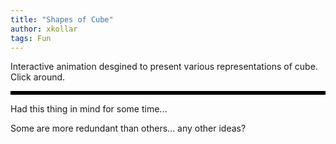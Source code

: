 ```yaml
---
title: "Shapes of Cube"
author: xkollar
tags: Fun
---
```


Interactive animation desgined to present various representations of cube.
Click around.

<style><!--
  #shapes {
    background-color: #000;
    align-items: center;
    vertical-align: center;
    display: flex;
    flex-wrap: wrap;
    flex-direction: row;
    padding: 2pt;
  }
  #shapes a {
    background-color: #311;
    margin: 2pt 2pt;
    padding: 0.5ex 1em;
    cursor: pointer;
    flex: auto;
    display: inline-block;
    text-align: center;
  }
  #shapes a:hover {
      background-color: #422;
  }
  canvas {
    margin: 0 auto;
    background: linear-gradient(#200, #866);
    max-width: 90%;
  }
--></style>
<div id="shapes"></div>
<figure>
<canvas id="canvas" width="500" height="500"></canvas>
</figure>
<script id="rendered-js" >
  const pt = (x,y) => { return {x:x, y:y}; };
  circ = [];
  for (const i in [0,1,2,3,4,5,6,7]) {
      p = (i/8*2+2/16)*Math.PI;
      const radius = 150/Math.cos(Math.PI/8);
      circ.push(pt(-Math.cos(p)*radius+250, Math.sin(p)*radius+250));
  }

  between = (from, to, fr) => pt(
      to.x*fr + from.x*(1-fr),
      to.y*fr + from.y*(1-fr)
  );

  const shapes = {
      base:   [pt(100,400), pt(300,400), pt(300,200), pt(100,200), pt(200,300), pt(400,300), pt(400,100), pt(200,100)],
      front:  [pt(100,400), pt(400,400), pt(400,100), pt(100,100), pt(150,350), pt(350,350), pt(350,150), pt(150,150)],
      octo1:  [circ[0], circ[1], circ[4], circ[5], circ[7], circ[2], circ[3], circ[6]],
      octo2:  [circ[0], circ[2], circ[4], circ[6], circ[1], circ[3], circ[5], circ[7]],
      octo3:  [circ[0], circ[1], circ[2], circ[3], circ[4], circ[5], circ[6], circ[7]],
      bipart: [pt(100,400), pt(300,100), pt(300,400), pt(100,100), pt(200,100), pt(400,400), pt(400,100), pt(200,400)],
      order:  [pt(250,400), pt(400,300), pt(250,200), pt(100,300), pt(250,300), pt(400,200), pt(250,100), pt(100,200)],
  };

  var start_time = -1;
  var current_time = 0;
  var start = shapes.base;
  var current = [];
  var target = start;

  const menu = document.getElementById("shapes");
  for (shape in shapes) {
      var a = document.createElement("a");
      a.appendChild(document.createTextNode(shape));
      a.href = "#" + shape;
      // a.href = "";
      a.onclick = (x => e => {
          start_time = current_time;
          start = [];
          for (const i in current) {
              start[i] = current[i];
          }
          target = shapes[x];
          // window.requestAnimationFrame(d);
          return false;
      })(shape);
      menu.appendChild(a);
  }

  cube = {
      0: [1,3,4],
      1: [2,5],
      2: [3,6],
      3: [7],
      4: [5,7],
      5: [6],
      6: [7],
      7: [],
  };

  var lines = [];
  for (const x in cube) {
      for (const i in cube[x]) {
          const y = cube[x][i];
          lines.push([x,y]);
      }
  }

  const drawLine = (ctx, pt1, pt2) => {
      ctx.moveTo(pt1.x,pt1.y);
      ctx.lineTo(pt2.x,pt2.y);
  }

  var animation_done = false;

  const draw = (canvas) => (ts) => {
      current_time = ts;

      var t = (current_time - start_time) / 2000;
      if (t < 1) {
          animation_done = false;
      } else {
          if (animation_done == true) {
              window.requestAnimationFrame(draw(canvas));
              return;
          }
          animation_done = true;
      }
      t = Math.min(t, 1);
      for (const i in target) {
          current[i] = between(start[i], target[i], t);
      }

      ctx = canvas.getContext("2d");
      ctx.clearRect(0, 0, canvas.width, canvas.height);
      ctx.lineWidth = 3;
      ctx.save();
      ctx.beginPath();
      for (const i in lines) {
          const line = lines[i];
          drawLine(ctx, current[line[0]], current[line[1]]);
      }
      ctx.stroke();
      ctx.restore();
      ctx.save();
      for (var i = 7; i >= 0; i--) {
          ctx.beginPath();
          ctx.arc(current[i].x, current[i].y, 20, 0, 2*Math.PI, false);
          ctx.fillStyle = '#633';
          ctx.fill();
          ctx.stroke();
          ctx.font = "bold 16px Arial";
          ctx.fillStyle = '#311';
          ctx.textAlign = "center";
          ctx.textBaseline = "middle";
          ctx.fillText(i, current[i].x, current[i].y);
      }
      ctx.restore();
      window.requestAnimationFrame(draw(canvas));
  }
  const d = draw(document.getElementById("canvas"));
  window.requestAnimationFrame(d);
</script>

Had this thing in mind for some time...

Some are more redundant than others... any other ideas?
